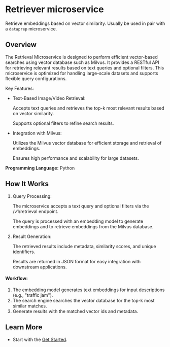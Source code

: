 # Retriever microservice

Retrieve embeddings based on vector similarity. Usually be used in pair with a `dataprep` microservice.

## Overview
The Retrieval Microservice is designed to perform efficient vector-based searches using vector database such as Milvus. It provides a RESTful API for retrieving relevant results based on text queries and optional filters. This microservice is optimized for handling large-scale datasets and supports flexible query configurations.

Key Features:

-    Text-Based Image/Video Retrieval:

        Accepts text queries and retrieves the top-k most relevant results based on vector similarity.

        Supports optional filters to refine search results.

-    Integration with Milvus:

        Utilizes the Milvus vector database for efficient storage and retrieval of embeddings.

        Ensures high performance and scalability for large datasets.


**Programming Language:** Python


## How It Works

1.    Query Processing:

        The microservice accepts a text query and optional filters via the /v1/retrieval endpoint.

        The query is processed with an embedding model to generate embeddings and to retrieve embeddings from the Milvus database.

2.    Result Generation:

        The retrieved results include metadata, similarity scores, and unique identifiers.

        Results are returned in JSON format for easy integration with downstream applications.
        
#### Workflow:
1.    The embedding model generates text embeddings for input descriptions (e.g., "traffic jam").
2.    The search engine searches the vector database for the top-k most similar matches.
3.    Generate results with the matched vector ids and metadata.


## Learn More
-    Start with the [Get Started](./get-started.md).